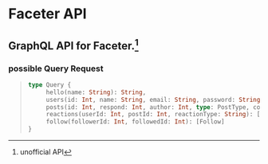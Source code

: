 ﻿# Faceter API

## GraphQL API for Faceter.[^1]


### possible Query Request
> ```graphql
> type Query {
>      hello(name: String): String,
>      users(id: Int, name: String, email: String, password: String): [User]
>      posts(id: Int, respond: Int, author: Int, type: PostType, content: String, date: String): [Post]
>      reactions(userId: Int, postId: Int, reactionType: String): [Reaction]
>      follow(followerId: Int, followedId: Int): [Follow]
> }
> ```


[^1]: unofficial API
